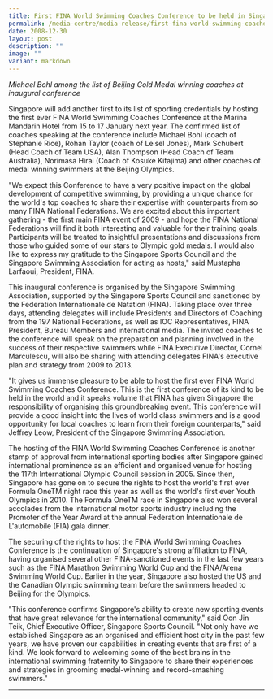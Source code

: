 ```yaml
---
title: First FINA World Swimming Coaches Conference to be held in Singapore
permalink: /media-centre/media-release/first-fina-world-swimming-coaches-conference-to-be-held-in-singapore/
date: 2008-12-30
layout: post
description: ""
image: ""
variant: markdown
---
```

_Michael Bohl among the list of Beijing Gold Medal winning coaches at inaugural conference_

Singapore will add another first to its list of sporting credentials by hosting the first ever FINA World Swimming Coaches Conference at the Marina Mandarin Hotel from 15 to 17 January next year. The confirmed list of coaches speaking at the conference include Michael Bohl (coach of Stephanie Rice), Rohan Taylor (coach of Leisel Jones), Mark Schubert (Head Coach of Team USA), Alan Thompson (Head Coach of Team Australia), Norimasa Hirai (Coach of Kosuke Kitajima) and other coaches of medal winning swimmers at the Beijing Olympics.

"We expect this Conference to have a very positive impact on the global development of competitive swimming, by providing a unique chance for the world's top coaches to share their expertise with counterparts from so many FINA National Federations. We are excited about this important gathering - the first main FINA event of 2009 - and hope the FINA National Federations will find it both interesting and valuable for their training goals. Participants will be treated to insightful presentations and discussions from those who guided some of our stars to Olympic gold medals. I would also like to express my gratitude to the Singapore Sports Council and the Singapore Swimming Association for acting as hosts," said Mustapha Larfaoui, President, FINA.

This inaugural conference is organised by the Singapore Swimming Association, supported by the Singapore Sports Council and sanctioned by the Federation Internationale de Natation (FINA). Taking place over three days, attending delegates will include Presidents and Directors of Coaching from the 197 National Federations, as well as IOC Representatives, FINA President, Bureau Members and international media. The invited coaches to the conference will speak on the preparation and planning involved in the success of their respective swimmers while FINA Executive Director, Cornel Marculescu, will also be sharing with attending delegates FINA's executive plan and strategy from 2009 to 2013.

"It gives us immense pleasure to be able to host the first ever FINA World Swimming Coaches Conference. This is the first conference of its kind to be held in the world and it speaks volume that FINA has given Singapore the responsibility of organising this groundbreaking event. This conference will provide a good insight into the lives of world class swimmers and is a good opportunity for local coaches to learn from their foreign counterparts," said Jeffrey Leow, President of the Singapore Swimming Association.

The hosting of the FINA World Swimming Coaches Conference is another stamp of approval from international sporting bodies after Singapore gained international prominence as an efficient and organised venue for hosting the 117th International Olympic Council session in 2005. Since then, Singapore has gone on to secure the rights to host the world's first ever Formula OneTM night race this year as well as the world's first ever Youth Olympics in 2010. The Formula OneTM race in Singapore also won several accolades from the international motor sports industry including the Promoter of the Year Award at the annual Federation Internationale de L'automobile (FIA) gala dinner.

The securing of the rights to host the FINA World Swimming Coaches Conference is the continuation of Singapore's strong affiliation to FINA, having organised several other FINA-sanctioned events in the last few years such as the FINA Marathon Swimming World Cup and the FINA/Arena Swimming World Cup. Earlier in the year, Singapore also hosted the US and the Canadian Olympic swimming team before the swimmers headed to Beijing for the Olympics.

"This conference confirms Singapore's ability to create new sporting events that have great relevance for the international community," said Oon Jin Teik, Chief Executive Officer, Singapore Sports Council. "Not only have we established Singapore as an organised and efficient host city in the past few years, we have proven our capabilities in creating events that are first of a kind. We look forward to welcoming some of the best brains in the international swimming fraternity to Singapore to share their experiences and strategies in grooming medal-winning and record-smashing swimmers."

---
